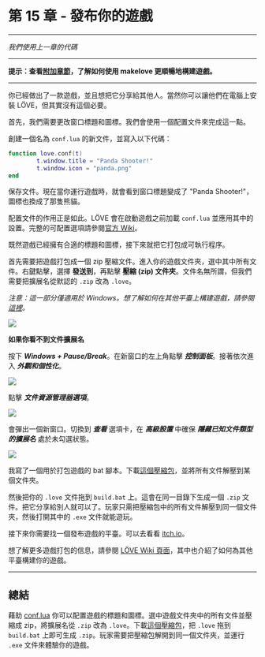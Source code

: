 # 第 15 章 - 發布你的遊戲

___
*我們使用上一章的代碼*
___

**提示：查看[附加章節](bonus/vscode)，了解如何使用 makelove 更順暢地構建遊戲。**
___

你已經做出了一款遊戲，並且想把它分享給其他人。當然你可以讓他們在電腦上安裝 LÖVE，但其實沒有這個必要。

首先，我們需要更改窗口標題和圖標。我們會使用一個配置文件來完成這一點。

創建一個名為 `conf.lua` 的新文件，並寫入以下代碼：

```lua
function love.conf(t)
        t.window.title = "Panda Shooter!"
        t.window.icon = "panda.png"
end
```

保存文件。現在當你運行遊戲時，就會看到窗口標題變成了 "Panda Shooter!"，圖標也換成了那隻熊貓。

配置文件的作用正是如此。LÖVE 會在啟動遊戲之前加載 `conf.lua` 並應用其中的設置。完整的可配置選項請參閱[官方 Wiki](https://love2d.org/wiki/Config_Files)。

既然遊戲已經擁有合適的標題和圖標，接下來就把它打包成可執行程序。

首先需要把遊戲打包成一個 zip 壓縮文件。進入你的遊戲文件夾，選中其中所有文件。右鍵點擊，選擇 **發送到**，再點擊 **壓縮 (zip) 文件夾**。文件名無所謂，但我們需要把擴展名從默認的 `.zip` 改為 `.love`。

*注意：這一部分僅適用於 Windows。想了解如何在其他平臺上構建遊戲，請參閱[這裡](https://www.love2d.org/wiki/Game_Distribution)。*

![](/images/book/15/compress.png)

**如果你看不到文件擴展名**

按下 ***Windows + Pause/Break***。在新窗口的左上角點擊 ***控制面板***。接著依次進入 ***外觀和個性化***。

![](/images/book/15/control_panel.png)

點擊 ***文件資源管理器選項***。

![](/images/book/15/personalization.png)

會彈出一個新窗口。切換到 ***查看*** 選項卡，在 ***高級設置*** 中確保 ***隱藏已知文件類型的擴展名*** 處於未勾選狀態。

![](/images/book/15/folder_options.png)

我寫了一個用於打包遊戲的 bat 腳本。下載[這個壓縮包](https://drive.google.com/file/d/1xX49nDCI0UxjnwY3-h0f-kpdmHVmNqvz/view?usp=sharing)，並將所有文件解壓到某個文件夾。

然後把你的 `.love` 文件拖到 `build.bat` 上。這會在同一目錄下生成一個 `.zip` 文件。把它分享給別人就可以了。玩家只需把壓縮包中的所有文件解壓到同一個文件夾，然後打開其中的 `.exe` 文件就能遊玩。

接下來你需要找一個發布遊戲的平臺。可以去看看 [itch.io](https://itch.io/)。

想了解更多遊戲打包的信息，請參閱 [LÖVE Wiki 頁面](https://www.love2d.org/wiki/Game_Distribution)，其中也介紹了如何為其他平臺構建你的遊戲。

___

## 總結

藉助 [conf.lua](https://love2d.org/wiki/Config_Files) 你可以配置遊戲的標題和圖標。選中遊戲文件夾中的所有文件並壓縮成 zip，將擴展名從 `.zip` 改為 `.love`。下載[這個壓縮包](https://drive.google.com/file/d/1xX49nDCI0UxjnwY3-h0f-kpdmHVmNqvz/view?usp=sharing)，把 `.love` 拖到 `build.bat` 上即可生成 `.zip`。玩家需要把壓縮包解開到同一個文件夾，並運行 `.exe` 文件來體驗你的遊戲。
